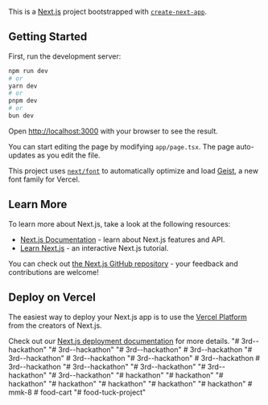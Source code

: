 This is a [Next.js](https://nextjs.org) project bootstrapped with [`create-next-app`](https://nextjs.org/docs/app/api-reference/cli/create-next-app).

## Getting Started

First, run the development server:

```bash
npm run dev
# or
yarn dev
# or
pnpm dev
# or
bun dev
```

Open [http://localhost:3000](http://localhost:3000) with your browser to see the result.

You can start editing the page by modifying `app/page.tsx`. The page auto-updates as you edit the file.

This project uses [`next/font`](https://nextjs.org/docs/app/building-your-application/optimizing/fonts) to automatically optimize and load [Geist](https://vercel.com/font), a new font family for Vercel.

## Learn More

To learn more about Next.js, take a look at the following resources:

- [Next.js Documentation](https://nextjs.org/docs) - learn about Next.js features and API.
- [Learn Next.js](https://nextjs.org/learn) - an interactive Next.js tutorial.

You can check out [the Next.js GitHub repository](https://github.com/vercel/next.js) - your feedback and contributions are welcome!

## Deploy on Vercel

The easiest way to deploy your Next.js app is to use the [Vercel Platform](https://vercel.com/new?utm_medium=default-template&filter=next.js&utm_source=create-next-app&utm_campaign=create-next-app-readme) from the creators of Next.js.

Check out our [Next.js deployment documentation](https://nextjs.org/docs/app/building-your-application/deploying) for more details.
"# 3rd--hackathon" 
"# 3rd--hackathon" 
"# 3rd--hackathon" 
#   3 r d - - h a c k a t h o n  
 "# 3rd--hackathon" 
#   3 r d - - h a c k a t h o n  
 "# 3rd--hackathon" 
#   3 r d - - h a c k a t h o n  
 #   3 r d - - h a c k a t h o n  
 "# 3rd--hackathon" 
"# 3rd--hackathon" 
"# 3rd--hackathon" 
"# 3rd--hackathon" 
"# hackathon" 
"# hackathon" 
"# hackathon" 
"# hackathon" 
"# hackathon" 
"# hackathon" 
"# hackathon" 
#   m m k - 8  
 #   f o o d - c a r t  
 "# food-tuck-project" 
